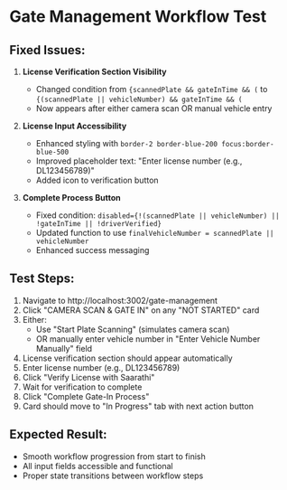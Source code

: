 # Gate Management Workflow Test

## Fixed Issues:

1. **License Verification Section Visibility**
   - Changed condition from `{scannedPlate && gateInTime && (` to `{(scannedPlate || vehicleNumber) && gateInTime && (`
   - Now appears after either camera scan OR manual vehicle entry

2. **License Input Accessibility** 
   - Enhanced styling with `border-2 border-blue-200 focus:border-blue-500`
   - Improved placeholder text: "Enter license number (e.g., DL123456789)"
   - Added icon to verification button

3. **Complete Process Button**
   - Fixed condition: `disabled={!(scannedPlate || vehicleNumber) || !gateInTime || !driverVerified}`
   - Updated function to use `finalVehicleNumber = scannedPlate || vehicleNumber`
   - Enhanced success messaging

## Test Steps:

1. Navigate to http://localhost:3002/gate-management
2. Click "CAMERA SCAN & GATE IN" on any "NOT STARTED" card
3. Either:
   - Use "Start Plate Scanning" (simulates camera scan)
   - OR manually enter vehicle number in "Enter Vehicle Number Manually" field
4. License verification section should appear automatically
5. Enter license number (e.g., DL123456789)
6. Click "Verify License with Saarathi" 
7. Wait for verification to complete
8. Click "Complete Gate-In Process"
9. Card should move to "In Progress" tab with next action button

## Expected Result:
- Smooth workflow progression from start to finish
- All input fields accessible and functional
- Proper state transitions between workflow steps